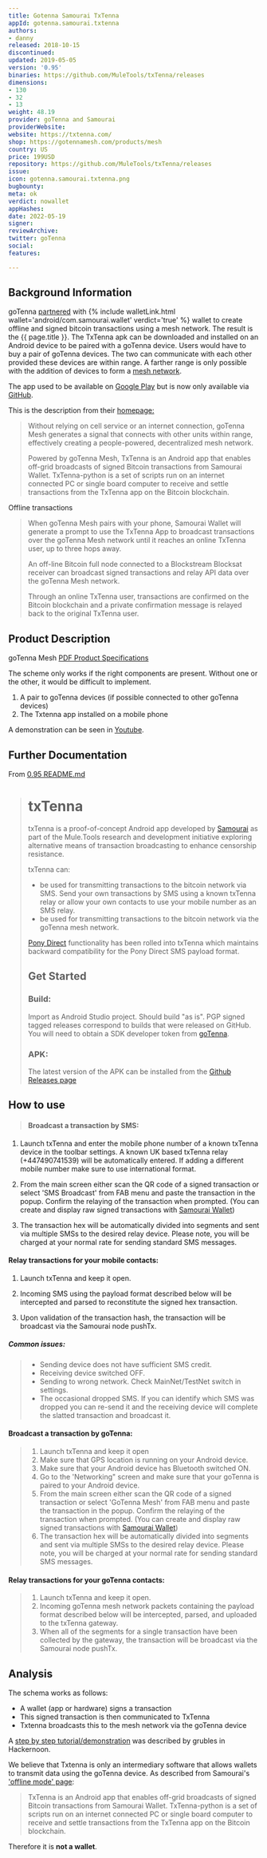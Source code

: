 ```yaml
---
title: Gotenna Samourai TxTenna
appId: gotenna.samourai.txtenna
authors:
- danny
released: 2018-10-15
discontinued: 
updated: 2019-05-05
version: '0.95'
binaries: https://github.com/MuleTools/txTenna/releases
dimensions:
- 130
- 32
- 13
weight: 48.19
provider: goTenna and Samourai
providerWebsite: 
website: https://txtenna.com/
shop: https://gotennamesh.com/products/mesh
country: US
price: 199USD
repository: https://github.com/MuleTools/txTenna/releases
issue: 
icon: gotenna.samourai.txtenna.png
bugbounty: 
meta: ok
verdict: nowallet
appHashes: 
date: 2022-05-19
signer: 
reviewArchive: 
twitter: goTenna
social: 
features: 

---
```


## Background Information

goTenna [partnered](https://bitcoinmagazine.com/technical/gotenna-and-samourai-wallets-new-mobile-app-works-without-internet-access) with {% include walletLink.html wallet='android/com.samourai.wallet' verdict='true' %} wallet to create offline and signed bitcoin transactions using a mesh network. The result is the {{ page.title }}. The TxTenna apk can be downloaded and installed on an Android device to be paired with a goTenna device. Users would have to buy a pair of goTenna devices. The two can communicate with each other provided these devices are within range. A farther range is only possible with the addition of devices to form a [mesh network](https://en.wikipedia.org/wiki/Mesh_networking).  

The app used to be available on [Google Play](https://play.google.com/store/apps/details?id=com.samourai.txtenna) but is now only available via [GitHub](https://github.com/MuleTools/txTenna/releases).

This is the description from their [homepage:](https://txtenna.com/)

> Without relying on cell service or an internet connection, goTenna Mesh generates a signal that connects with other units within range, effectively creating a people-powered, decentralized mesh network.
> 
> Powered by goTenna Mesh, TxTenna is an Android app that enables off-grid broadcasts of signed Bitcoin transactions from Samourai Wallet. TxTenna-python is a set of scripts run on an internet connected PC or single board computer to receive and settle transactions from the TxTenna app on the Bitcoin blockchain.

Offline transactions

> When goTenna Mesh pairs with your phone, Samourai Wallet will generate a prompt to use the TxTenna App to broadcast transactions over the goTenna Mesh network until it reaches an online TxTenna user, up to three hops away.
>
> An off-line Bitcoin full node connected to a Blockstream Blocksat receiver can broadcast signed transactions and relay API data over the goTenna Mesh network.
>
> Through an online TxTenna user, transactions are confirmed on the Bitcoin blockchain and a private confirmation message is relayed back to the original TxTenna user.

## Product Description 

goTenna Mesh [PDF Product Specifications](https://cdn.shopify.com/s/files/1/0445/5745/files/goTenna-Mesh_Specs_2019_04_15.pdf?2778)

The scheme only works if the right components are present. Without one or the other, it would be difficult to implement. 

1. A pair to goTenna devices (if possible connected to other goTenna devices)
2. The Txtenna app installed on a mobile phone 

A demonstration can be seen in [Youtube](https://www.youtube.com/watch?v=tjDLRWzYylY).

## Further Documentation

From [0.95 README.md](https://github.com/MuleTools/txTenna/archive/refs/tags/0.95.zip)

> # txTenna
>
> txTenna is a proof-of-concept Android app developed by [Samourai](https://samouraiwallet.com) as part of the Mule.Tools research and development initiative exploring alternative means of transaction broadcasting to enhance censorship resistance. 
>
> txTenna can:
>
> - be used for transmitting transactions to the bitcoin network via SMS. Send your own transactions by SMS using a known txTenna relay or allow your own contacts to use your mobile number as an SMS relay.
> - be used for transmitting transactions to the bitcoin network via the goTenna mesh network.
>
> [Pony Direct](https://github.com/MuleTools/PonyDirect) functionality has been rolled into txTenna which maintains backward compatibility for the Pony Direct SMS payload format.
>
> ## Get Started
> 
> ### Build:
>
> Import as Android Studio project. Should build "as is". PGP signed tagged releases correspond to builds that were released on GitHub. You will need to obtain a SDK developer token from [goTenna](https://www.gotenna.com/pages/sdk).
>
> ### APK:
>
> The latest version of the APK can be installed from the [Github Releases page](https://github.com/MuleTools/txTenna/releases)

## How to use

> #### Broadcast a transaction by SMS:
>
1. Launch txTenna and enter the mobile phone number of a known txTenna device in the toolbar settings. A known UK based txTenna relay (+447490741539) will be automatically entered. If adding a different mobile number make sure to use international format.
>
2. From the main screen either scan the QR code of a signed transaction or select 'SMS Broadcast' from FAB menu and paste the transaction in the popup. Confirm the relaying of the transaction when prompted. (You can create and display raw signed transactions with [Samourai Wallet](https://www.samouraiwallet.com))
>
3. The transaction hex will be automatically divided into segments and sent via multiple SMSs to the desired relay device. Please note, you will be charged at your normal rate for sending standard SMS messages. 

#### Relay transactions for your mobile contacts:
>
1. Launch txTenna and keep it open.
>
2. Incoming SMS using the payload format described below will be intercepted and parsed to reconstitute the signed hex transaction.
>
3. Upon validation of the transaction hash, the transaction will be broadcast via the Samourai node pushTx.

##### Common issues:

> - Sending device does not have sufficient SMS credit.
> - Receiving device switched OFF.
> - Sending to wrong network. Check MainNet/TestNet switch in settings.
> - The occasional dropped SMS. If you can identify which SMS was dropped you can re-send it and the receiving device will complete the slatted transaction and broadcast it.

#### Broadcast a transaction by goTenna:

> 1. Launch txTenna and keep it open
> 2. Make sure that GPS location is running on your Android device.
> 3. Make sure that your Android device has Bluetooth switched ON.
> 4. Go to the 'Networking" screen and make sure that your goTenna is paired to your Android device.
> 5. From the main screen either scan the QR code of a signed transaction or select 'GoTenna Mesh' from FAB menu and paste the transaction in the popup. Confirm the relaying of the transaction when prompted. (You can create and display raw signed transactions with [Samourai Wallet](https://www.samouraiwallet.com))
> 6. The transaction hex will be automatically divided into segments and sent via multiple SMSs to the desired relay device. Please note, you will be charged at your normal rate for sending standard SMS messages. 

#### Relay transactions for your goTenna contacts:

> 1. Launch txTenna and keep it open.
> 2. Incoming goTenna mesh network packets containing the payload format described below will be intercepted, parsed, and uploaded to the txTenna gateway.
> 3. When all of the segments for a single transaction have been collected by the gateway, the transaction will be broadcast via the Samourai node pushTx.

## Analysis 

The schema works as follows: 

- A wallet (app or hardware) signs a transaction 
- This signed transaction is then communicated to TxTenna
- Txtenna broadcasts this to the mesh network via the goTenna device 

A [step by step tutorial/demonstration](https://medium.com/hackernoon/completely-offline-bitcoin-transactions-4e58324637bd) was described by grubles in Hackernoon.

We believe that Txtenna is only an intermediary software that allows wallets to transmit data using the goTenna device. As described from Samourai's ['offline mode' page](https://docs.samourai.io/en/wallet/features/offline-mode): 

> TxTenna is an Android app that enables off-grid broadcasts of signed Bitcoin transactions from Samourai Wallet. TxTenna-python is a set of scripts run on an internet connected PC or single board computer to receive and settle transactions from the TxTenna app on the Bitcoin blockchain.

Therefore it is **not a wallet**.









